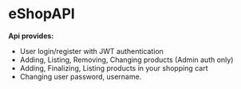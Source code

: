 # eShopAPI
<b>Api provides:</b>
- User login/register with JWT authentication
- Adding, Listing, Removing, Changing products (Admin auth only)
- Adding, Finalizing, Listing products in your shopping cart
- Changing user password, username.

